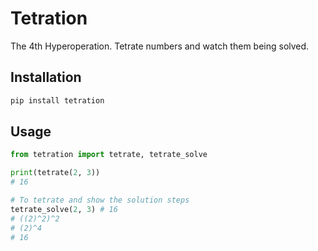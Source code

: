 # Tetration

The 4th Hyperoperation. Tetrate numbers and watch them being solved.

## Installation

```cmd
pip install tetration
```

## Usage

```python
from tetration import tetrate, tetrate_solve

print(tetrate(2, 3))
# 16

# To tetrate and show the solution steps
tetrate_solve(2, 3) # 16
# ((2)^2)^2
# (2)^4
# 16

```